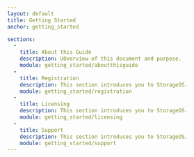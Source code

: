 ```yaml
---
layout: default
title: Getting Started
anchor: getting_started

sections:
  -
    title: About this Guide
    description: UOverview of this document and purpose.
    module: getting_started/aboutthisguide
  -
    title: Registration
    description: This section introduces you to StorageOS.
    module: getting_started/registration
  -
    title: Licensing
    description: This section introduces you to StorageOS.
    module: getting_started/licensing
  -
    title: Support
    description: This section introduces you to StorageOS.
    module: getting_started/support
---
```

